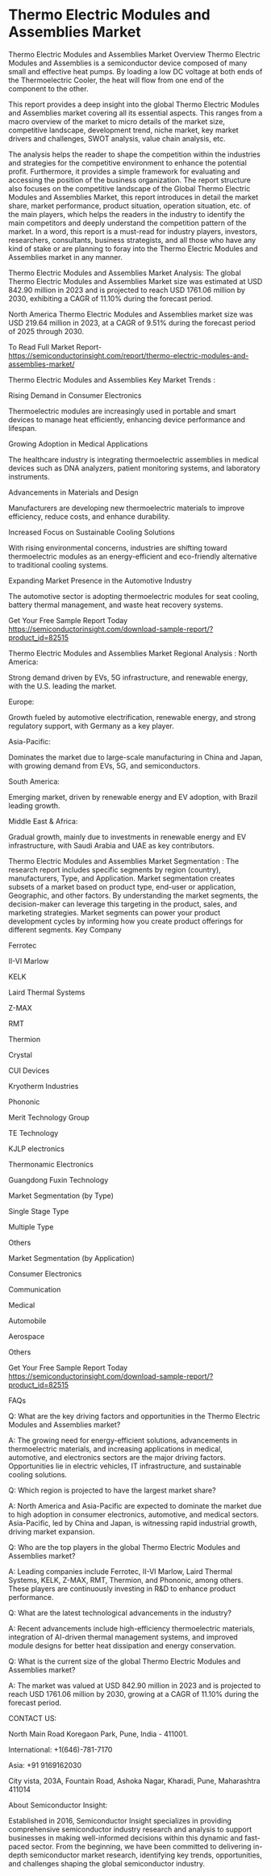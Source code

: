 <h1>Thermo Electric Modules and Assemblies Market</h1>
Thermo Electric Modules and Assemblies Market Overview
Thermo Electric Modules and Assemblies is a semiconductor device composed of many small and effective heat pumps. By loading a low DC voltage at both ends of the Thermoelectric Cooler, the heat will flow from one end of the component to the other.

This report provides a deep insight into the global Thermo Electric Modules and Assemblies market covering all its essential aspects. This ranges from a macro overview of the market to micro details of the market size, competitive landscape, development trend, niche market, key market drivers and challenges, SWOT analysis, value chain analysis, etc.

The analysis helps the reader to shape the competition within the industries and strategies for the competitive environment to enhance the potential profit. Furthermore, it provides a simple framework for evaluating and accessing the position of the business organization. The report structure also focuses on the competitive landscape of the Global Thermo Electric Modules and Assemblies Market, this report introduces in detail the market share, market performance, product situation, operation situation, etc. of the main players, which helps the readers in the industry to identify the main competitors and deeply understand the competition pattern of the market.
In a word, this report is a must-read for industry players, investors, researchers, consultants, business strategists, and all those who have any kind of stake or are planning to foray into the Thermo Electric Modules and Assemblies market in any manner.

Thermo Electric Modules and Assemblies Market Analysis:
The global Thermo Electric Modules and Assemblies Market size was estimated at USD 842.90 million in 2023 and is projected to reach USD 1761.06 million by 2030, exhibiting a CAGR of 11.10% during the forecast period.

North America Thermo Electric Modules and Assemblies market size was USD 219.64 million in 2023, at a CAGR of 9.51% during the forecast period of 2025 through 2030.

To Read Full Market Report-
https://semiconductorinsight.com/report/thermo-electric-modules-and-assemblies-market/

Thermo Electric Modules and Assemblies Key Market Trends  :

Rising Demand in Consumer Electronics

Thermoelectric modules are increasingly used in portable and smart devices to manage heat efficiently, enhancing device performance and lifespan.

Growing Adoption in Medical Applications

The healthcare industry is integrating thermoelectric assemblies in medical devices such as DNA analyzers, patient monitoring systems, and laboratory instruments.

Advancements in Materials and Design

Manufacturers are developing new thermoelectric materials to improve efficiency, reduce costs, and enhance durability.

Increased Focus on Sustainable Cooling Solutions

With rising environmental concerns, industries are shifting toward thermoelectric modules as an energy-efficient and eco-friendly alternative to traditional cooling systems.

Expanding Market Presence in the Automotive Industry

The automotive sector is adopting thermoelectric modules for seat cooling, battery thermal management, and waste heat recovery systems.


Get Your Free Sample Report Today
https://semiconductorinsight.com/download-sample-report/?product_id=82515


Thermo Electric Modules and Assemblies Market Regional Analysis :
North America:

Strong demand driven by EVs, 5G infrastructure, and renewable energy, with the U.S. leading the market.

Europe:

Growth fueled by automotive electrification, renewable energy, and strong regulatory support, with Germany as a key player.

Asia-Pacific:

Dominates the market due to large-scale manufacturing in China and Japan, with growing demand from EVs, 5G, and semiconductors.

South America:

Emerging market, driven by renewable energy and EV adoption, with Brazil leading growth.

Middle East & Africa:

Gradual growth, mainly due to investments in renewable energy and EV infrastructure, with Saudi Arabia and UAE as key contributors.

Thermo Electric Modules and Assemblies Market Segmentation :
The research report includes specific segments by region (country), manufacturers, Type, and Application. Market segmentation creates subsets of a market based on product type, end-user or application, Geographic, and other factors. By understanding the market segments, the decision-maker can leverage this targeting in the product, sales, and marketing strategies. Market segments can power your product development cycles by informing how you create product offerings for different segments.
Key Company

Ferrotec

II-VI Marlow

KELK

Laird Thermal Systems

Z-MAX

RMT

Thermion

Crystal

CUI Devices

Kryotherm Industries

Phononic

Merit Technology Group

TE Technology

KJLP electronics

Thermonamic Electronics

Guangdong Fuxin Technology

Market Segmentation (by Type)

Single Stage Type

Multiple Type

Others

Market Segmentation (by Application)

Consumer Electronics

Communication

Medical

Automobile

Aerospace

Others


Get Your Free Sample Report Today
https://semiconductorinsight.com/download-sample-report/?product_id=82515


FAQs

Q: What are the key driving factors and opportunities in the Thermo Electric Modules and Assemblies market?

A: The growing need for energy-efficient solutions, advancements in thermoelectric materials, and increasing applications in medical, automotive, and electronics sectors are the major driving factors. Opportunities lie in electric vehicles, IT infrastructure, and sustainable cooling solutions.


Q: Which region is projected to have the largest market share?

A: North America and Asia-Pacific are expected to dominate the market due to high adoption in consumer electronics, automotive, and medical sectors. Asia-Pacific, led by China and Japan, is witnessing rapid industrial growth, driving market expansion.


Q: Who are the top players in the global Thermo Electric Modules and Assemblies market?

A: Leading companies include Ferrotec, II-VI Marlow, Laird Thermal Systems, KELK, Z-MAX, RMT, Thermion, and Phononic, among others. These players are continuously investing in R&D to enhance product performance.


Q: What are the latest technological advancements in the industry?

A: Recent advancements include high-efficiency thermoelectric materials, integration of AI-driven thermal management systems, and improved module designs for better heat dissipation and energy conservation.


Q: What is the current size of the global Thermo Electric Modules and Assemblies market?

A: The market was valued at USD 842.90 million in 2023 and is projected to reach USD 1761.06 million by 2030, growing at a CAGR of 11.10% during the forecast period.


CONTACT US:

North Main Road Koregaon Park, Pune, India - 411001.

International: +1(646)-781-7170

Asia: +91 9169162030


City vista, 203A, Fountain Road, Ashoka Nagar, Kharadi, Pune, Maharashtra 411014


About Semiconductor Insight:

Established in 2016, Semiconductor Insight specializes in providing comprehensive semiconductor industry research and analysis to support businesses in making well-informed decisions within this dynamic and fast-paced sector. From the beginning, we have been committed to delivering in-depth semiconductor market research, identifying key trends, opportunities, and challenges shaping the global semiconductor industry. 
